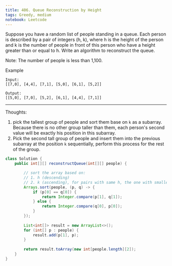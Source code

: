 ```yaml
---
title: 406. Queue Reconstruction by Height
tags: Greedy, medium
notebook: Leetcode
---
```


Suppose you have a random list of people standing in a queue. Each person is described by a pair of integers (h, k), where h is the height of the person and k is the number of people in front of this person who have a height greater than or equal to h. Write an algorithm to reconstruct the queue.

Note:
The number of people is less than 1,100.

 
Example
```
Input:
[[7,0], [4,4], [7,1], [5,0], [6,1], [5,2]]

Output:
[[5,0], [7,0], [5,2], [6,1], [4,4], [7,1]]
``` 
----------
Thoughts:
1. pick the tallest group of people and sort them base on `k` as a subarray. Because there is no other group taller than them, each person's second value will be exactly his position in this subarray.
2. Pick the second tall group of people and insert them into the previous subarray at the position `k` sequentially, perform this process for the rest of the group.

```Java
class Solution {
    public int[][] reconstructQueue(int[][] people) {

        // sort the array based on:
        // 1. h (descending)
        // 2. k (ascending), for pairs with same h, the one with smaller k should be inserted into the array before the one with greater k, given k counts for greater than and equal to.  
        Arrays.sort(people, (p, q) -> {
            if (p[0] == q[0]) {
                return Integer.compare(p[1], q[1]);
            } else {
                return Integer.compare(q[0], p[0]);
            }
        });
        
        List<int[]> result = new ArrayList<>();
        for (int[] p : people) {
            result.add(p[1], p);
        }
        
        return result.toArray(new int[people.length][2]);
    }
}
```